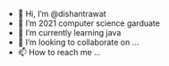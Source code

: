 - 👋 Hi, I’m @dishantrawat
- 👀 I’m 2021 computer science garduate
- 🌱 I’m currently learning java
- 💞️ I’m looking to collaborate on ...
- 📫 How to reach me ...

<!---
dishantrawat/dishantrawat is a ✨ special ✨ repository because its `README.md` (this file) appears on your GitHub profile.
You can click the Preview link to take a look at your changes.
--->
